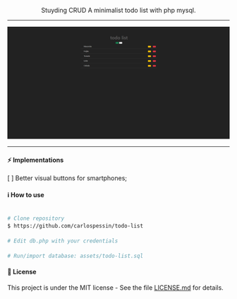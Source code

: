 <p align="center">
  Stuyding CRUD
  A minimalist todo list with php mysql.
</p>

---

<p align="center">
  <img src="assets/model.png">
</p>

---

#### :zap: Implementations

[ ] Better visual buttons for smartphones;

#### :information_source: How to use

```bash

# Clone repository
$ https://github.com/carlospessin/todo-list

# Edit db.php with your credentials

# Run/import database: assets/todo-list.sql
```

#### :memo: License

This project is under the MIT license - See the file [LICENSE.md](https://github.com/carlospessin/todo-app/blob/master/LICENSE.md) for details.
